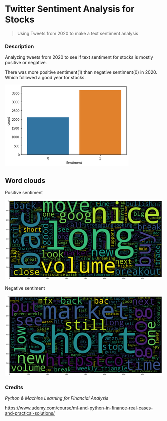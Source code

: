 # Twitter Sentiment Analysis for Stocks
>Using Tweets from 2020 to make a text sentiment analysis

### Description

Analyzing tweets from 2020 to see if text sentiment for stocks is mostly positive or negative.

There was more positive sentiment(1) than negative sentiment(0) in 2020. Which followed a good year for stocks.

![Compare](https://github.com/ResponsiveWebApps/Twitter-Sentiment-Analysis-for-Stocks/blob/main/compare.png?raw=true)


## Word clouds 

Positive sentiment

![Possitive sentiment](https://github.com/ResponsiveWebApps/Twitter-Sentiment-Analysis-for-Stocks/blob/main/positive.png?raw=true)

Negative sentiment

![Negative sentimente](https://github.com/ResponsiveWebApps/Twitter-Sentiment-Analysis-for-Stocks/blob/main/negative.png?raw=true)




### Credits
*Python & Machine Learning for Financial Analysis*

https://www.udemy.com/course/ml-and-python-in-finance-real-cases-and-practical-solutions/

